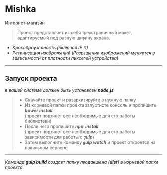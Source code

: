 Mishka
=== 

Интернет-магазин

> Проект представляет из себя трехстраничный макет, адаптируемый под разную ширину экрана. 

+ *Кроссбраузерность (включая IE 11)*
+ *Ретинизация изображений (Разрешение изображений меняется в зависимости от плотности пикселей устройства)*

---
Запуск проекта
---
*в вашей системе должен быть установлен **node.js***
>* Скачайте проект и разархивируйте в нужную папку
>* Из корневой папки проекта запустисте консоль и пропишите ***bower install*** <br>(проект подтянет все необходимые для его работы библиотеки)
>* После чего пропишите ***npm install*** <br>(проект подтянет все необходимые для его работы зависимости для работы с ***gulp***)
>* Затем выполните команду ***gulp watch*** и проект откроется на локальном сервере

---
*Команда **gulp build** создает папку продакшена (***dist***) в корневой папке проекта*